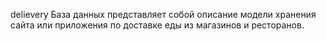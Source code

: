 delievery
База данных представляет собой описание модели хранения сайта или приложения по доставке еды из магазинов и ресторанов.

